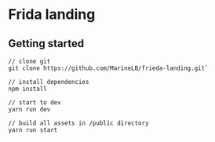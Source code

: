 # Frida landing

## Getting started
```
// clone git
git clone https://github.com/MarineLB/frieda-landing.git`

// install dependencies
npm install

// start to dev
yarn run dev

// build all assets in /public directory
yarn run start


```
